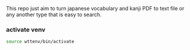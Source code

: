 This repo just aim to turn japanese vocabulary and kanji PDF to text file or any another type that is easy to search.

### activate venv
```bash
source wttenv/bin/activate
```